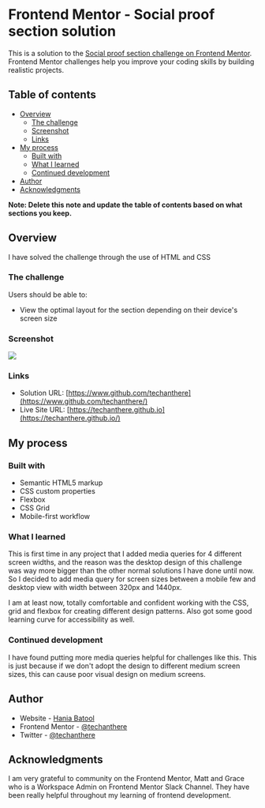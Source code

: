 # Frontend Mentor - Social proof section solution

This is a solution to the [Social proof section challenge on Frontend Mentor](https://www.frontendmentor.io/challenges/social-proof-section-6e0qTv_bA). Frontend Mentor challenges help you improve your coding skills by building realistic projects. 

## Table of contents

- [Overview](#overview)
  - [The challenge](#the-challenge)
  - [Screenshot](#screenshot)
  - [Links](#links)
- [My process](#my-process)
  - [Built with](#built-with)
  - [What I learned](#what-i-learned)
  - [Continued development](#continued-development)
- [Author](#author)
- [Acknowledgments](#acknowledgments)

**Note: Delete this note and update the table of contents based on what sections you keep.**

## Overview

I have solved the challenge through the use of HTML and CSS

### The challenge

Users should be able to:

- View the optimal layout for the section depending on their device's screen size

### Screenshot

![](./screenshot.jpg)



### Links

- Solution URL: [https://www.github.com/techanthere](https://www.github.com/techanthere/)
- Live Site URL: [https://techanthere.github.io](https://techanthere.github.io/)

## My process

### Built with

- Semantic HTML5 markup
- CSS custom properties
- Flexbox
- CSS Grid
- Mobile-first workflow


### What I learned

This is first time in any project that I added media queries for 4 different screen widths, and the reason was the desktop design of this challenge was way more bigger than the other normal solutions I have done until now. So I decided to add media query for screen sizes between a mobile few and desktop view with width between 320px and 1440px.

I am at least now, totally comfortable and confident working with the CSS, grid and flexbox for creating different design patterns.
Also got some good learning curve for accessibility as well.

### Continued development

I have found putting more media queries helpful for challenges like this. This is just because if we don't adopt the design to different medium screen sizes, this can cause poor visual design on medium screens.



## Author

- Website - [Hania Batool](https://techanthere.github.io/home)
- Frontend Mentor - [@techanthere](https://www.frontendmentor.io/profile/techanthere)
- Twitter - [@techanthere](https://www.twitter.com/techanthere)


## Acknowledgments

I am very grateful to community on the Frontend Mentor, Matt and Grace who is a Workspace Admin on Frontend Mentor Slack Channel. They have been really helpful throughout my learning of frontend development.